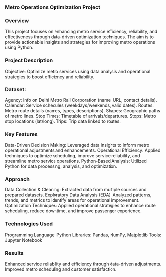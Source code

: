 ### Metro Operations Optimization Project
### Overview
This project focuses on enhancing metro service efficiency, reliability, and effectiveness through data-driven optimization techniques.
The aim is to provide actionable insights and strategies for improving metro operations using Python.

### Project Description
Objective: Optimize metro services using data analysis and operational strategies to boost efficiency and reliability.

### Dataset:
Agency: Info on Delhi Metro Rail Corporation (name, URL, contact details).
Calendar: Service schedules (weekdays/weekends, valid dates).
Routes: Metro route details (names, types, descriptions).
Shapes: Geographic paths of metro lines.
Stop Times: Timetable of arrivals/departures.
Stops: Metro stop locations (lat/long).
Trips: Trip data linked to routes.

### Key Features
Data-Driven Decision Making: Leveraged data insights to inform metro operational adjustments and enhancements.
Operational Efficiency: Applied techniques to optimize scheduling, improve service reliability, and streamline metro service operations.
Python-Based Analysis: Utilized Python for data processing, analysis, and optimization.

### Approach
Data Collection & Cleaning: Extracted data from multiple sources and prepared datasets.
Exploratory Data Analysis (EDA): Analyzed patterns, trends, and metrics to identify areas for operational improvement.
Optimization Techniques: Applied operational strategies to enhance route scheduling, reduce downtime, and improve passenger experience.

### Technologies Used
Programming Language: Python
Libraries: Pandas, NumPy, Matplotlib
Tools: Jupyter Notebook

### Results
Enhanced service reliability and efficiency through data-driven adjustments.
Improved metro scheduling and customer satisfaction.
